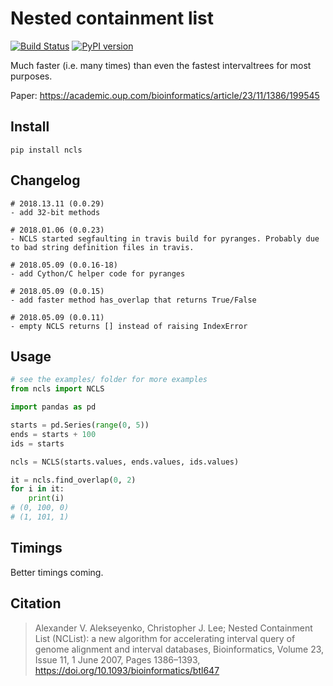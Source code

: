 # Nested containment list

[![Build Status](https://travis-ci.org/hunt-genes/ncls.svg?branch=master)](https://travis-ci.org/hunt-genes/ncls) [![PyPI version](https://badge.fury.io/py/ncls.svg)](https://badge.fury.io/py/ncls)

Much faster (i.e. many times) than even the fastest intervaltrees for most purposes.

Paper: https://academic.oup.com/bioinformatics/article/23/11/1386/199545

## Install

```
pip install ncls
```

## Changelog

```
# 2018.13.11 (0.0.29)
- add 32-bit methods

# 2018.01.06 (0.0.23)
- NCLS started segfaulting in travis build for pyranges. Probably due to bad string definition files in travis.

# 2018.05.09 (0.0.16-18)
- add Cython/C helper code for pyranges

# 2018.05.09 (0.0.15)
- add faster method has_overlap that returns True/False

# 2018.05.09 (0.0.11)
- empty NCLS returns [] instead of raising IndexError
```

## Usage

```python
# see the examples/ folder for more examples
from ncls import NCLS

import pandas as pd

starts = pd.Series(range(0, 5))
ends = starts + 100
ids = starts

ncls = NCLS(starts.values, ends.values, ids.values)

it = ncls.find_overlap(0, 2)
for i in it:
    print(i)
# (0, 100, 0)
# (1, 101, 1)
```

## Timings

Better timings coming.

## Citation

> Alexander V. Alekseyenko, Christopher J. Lee; Nested Containment List (NCList): a new algorithm for accelerating interval query of genome alignment and interval databases, Bioinformatics, Volume 23, Issue 11, 1 June 2007, Pages 1386–1393, https://doi.org/10.1093/bioinformatics/btl647
